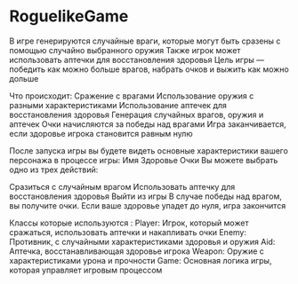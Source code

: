 # RoguelikeGame
В игре генерируются случайные враги, которые могут быть сразены с помощью случайно выбранного оружия
Также игрок может использовать аптечки для восстановления здоровья
Цель игры — победить как можно больше врагов, набрать очков и выжить как можно дольше

Что происходит:
Сражение с врагами
Использование оружия с разными характеристиками
Использование аптечек для восстановления здоровья
Генерация случайных врагов, оружия и аптечек
Очки начисляются за победы над врагами
Игра заканчивается, если здоровье игрока становится равным нулю

После запуска игры вы будете видеть основные характеристики вашего персонажа в процессе игры:
Имя
Здоровье
Очки
Вы можете выбрать одно из трех действий:

Сразиться с случайным врагом
Использовать аптечку для восстановления здоровья
Выйти из игры
В случае победы над врагом, вы получите очки. Если ваше здоровье упадет до нуля, игра закончится

Классы которые используются :
Player: Игрок, который может сражаться, использовать аптечки и накапливать очки
Enemy: Противник, с случайными характеристиками здоровья и оружия
Aid: Аптечка, восстанавливающая здоровье игрока
Weapon: Оружие с характеристиками урона и прочности
Game: Основная логика игры, которая управляет игровым процессом

